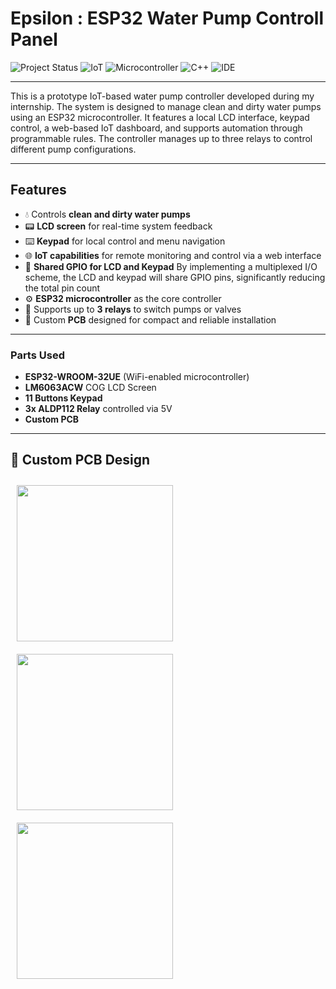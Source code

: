 
# Epsilon : ESP32 Water Pump Controll Panel 

![Project Status](https://img.shields.io/badge/status-prototype(ongoing)-purple) ![IoT](https://img.shields.io/badge/IoT-enabled-blueviolet) ![Microcontroller](https://img.shields.io/badge/MCU-ESP32-orange) ![C++](https://img.shields.io/badge/language-C++-blue) ![IDE](https://img.shields.io/badge/IDE-Arduino-turquoise)

---
This is a prototype IoT-based water pump controller developed during my internship. The system is designed to manage clean and dirty water pumps using an ESP32 microcontroller. It features a local LCD interface, keypad control, a web-based IoT dashboard, and supports automation through programmable rules. The controller manages up to three relays to control different pump configurations.

---


## Features

- 💧 Controls **clean and dirty water pumps**
- 📟 **LCD screen** for real-time system feedback
- ⌨️ **Keypad** for local control and menu navigation
- 🌐 **IoT capabilities** for remote monitoring and control via a web interface
- 🧠 **Shared GPIO for LCD and Keypad** By implementing a multiplexed I/O scheme, the LCD and keypad will share GPIO pins, significantly reducing the total pin count
- ⚙️ **ESP32 microcontroller** as the core controller
- 🔌 Supports up to **3 relays** to switch pumps or valves
- 🔧 Custom **PCB** designed for compact and reliable installation

---

### Parts Used

- **ESP32-WROOM-32UE** (WiFi-enabled microcontroller)
- **LM6063ACW** COG LCD Screen
- **11 Buttons Keypad**
- **3x ALDP112 Relay** controlled via 5V
- **Custom PCB**

---

## 🧩 Custom PCB Design
<p align="center">
  <figure style="display:inline-block; text-align:center; margin:10px;">
    <img src="https://github.com/user-attachments/assets/7db76729-60f1-4e9e-9192-f4f842646040" width="250" />
  </figure>
  
  <figure style="display:inline-block; text-align:center; margin:10px;">
    <img src="https://github.com/user-attachments/assets/347bdfd7-53c8-475b-95c6-09c6ad928ee3" width="250" />
  </figure>

  <figure style="display:inline-block; text-align:center; margin:10px;">
    <img src="https://github.com/user-attachments/assets/9466580f-0799-4eb7-88fe-6df96e14b687" width="250" />
  </figure>
</p>

